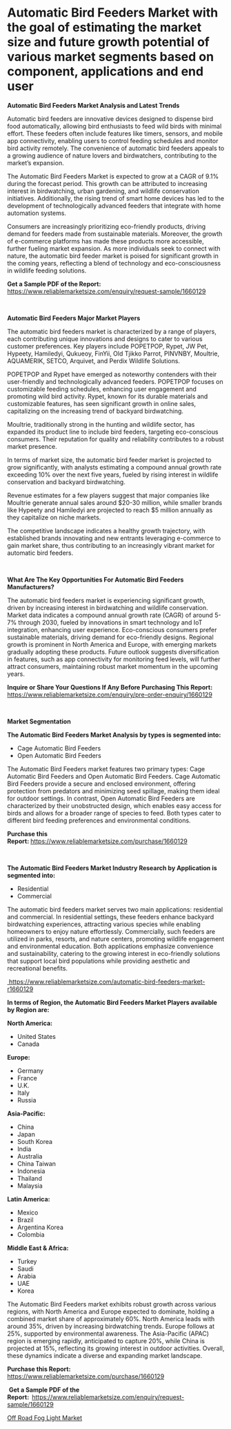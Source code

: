 <p><h1>Automatic Bird Feeders Market with the goal of estimating the market size and future growth potential of various market segments based on component, applications and end user</h1></p><p><strong>Automatic Bird Feeders Market Analysis and Latest Trends</strong></p>
<p><p>Automatic bird feeders are innovative devices designed to dispense bird food automatically, allowing bird enthusiasts to feed wild birds with minimal effort. These feeders often include features like timers, sensors, and mobile app connectivity, enabling users to control feeding schedules and monitor bird activity remotely. The convenience of automatic bird feeders appeals to a growing audience of nature lovers and birdwatchers, contributing to the market’s expansion.</p><p>The Automatic Bird Feeders Market is expected to grow at a CAGR of 9.1% during the forecast period. This growth can be attributed to increasing interest in birdwatching, urban gardening, and wildlife conservation initiatives. Additionally, the rising trend of smart home devices has led to the development of technologically advanced feeders that integrate with home automation systems.</p><p>Consumers are increasingly prioritizing eco-friendly products, driving demand for feeders made from sustainable materials. Moreover, the growth of e-commerce platforms has made these products more accessible, further fueling market expansion. As more individuals seek to connect with nature, the automatic bird feeder market is poised for significant growth in the coming years, reflecting a blend of technology and eco-consciousness in wildlife feeding solutions.</p></p>
<p><strong>Get a Sample PDF of the Report:&nbsp;</strong> <a href="https://www.reliablemarketsize.com/enquiry/request-sample/1660129?utm_campaign=1884&utm_medium=2&utm_source=Github&utm_content=ia&utm_term=20022025&utm_id=automatic-bird-feeders">https://www.reliablemarketsize.com/enquiry/request-sample/1660129</a></p>
<p>&nbsp;</p>
<p><strong>Automatic Bird Feeders Major Market Players</strong></p>
<p><p>The automatic bird feeders market is characterized by a range of players, each contributing unique innovations and designs to cater to various customer preferences. Key players include POPETPOP, Rypet, JW Pet, Hypeety, Hamiledyi, Qukueoy, FinYii, Old Tjikko Parrot, PINVNBY, Moultrie, AQUAMERIK, SETCO, Arquivet, and Perdix Wildlife Solutions.</p><p>POPETPOP and Rypet have emerged as noteworthy contenders with their user-friendly and technologically advanced feeders. POPETPOP focuses on customizable feeding schedules, enhancing user engagement and promoting wild bird activity. Rypet, known for its durable materials and customizable features, has seen significant growth in online sales, capitalizing on the increasing trend of backyard birdwatching. </p><p>Moultrie, traditionally strong in the hunting and wildlife sector, has expanded its product line to include bird feeders, targeting eco-conscious consumers. Their reputation for quality and reliability contributes to a robust market presence. </p><p>In terms of market size, the automatic bird feeder market is projected to grow significantly, with analysts estimating a compound annual growth rate exceeding 10% over the next five years, fueled by rising interest in wildlife conservation and backyard birdwatching. </p><p>Revenue estimates for a few players suggest that major companies like Moultrie generate annual sales around $20-30 million, while smaller brands like Hypeety and Hamiledyi are projected to reach $5 million annually as they capitalize on niche markets.</p><p>The competitive landscape indicates a healthy growth trajectory, with established brands innovating and new entrants leveraging e-commerce to gain market share, thus contributing to an increasingly vibrant market for automatic bird feeders.</p></p>
<p>&nbsp;</p>
<p><strong>What Are The Key Opportunities For Automatic Bird Feeders Manufacturers?</strong></p>
<p><p>The automatic bird feeders market is experiencing significant growth, driven by increasing interest in birdwatching and wildlife conservation. Market data indicates a compound annual growth rate (CAGR) of around 5-7% through 2030, fueled by innovations in smart technology and IoT integration, enhancing user experience. Eco-conscious consumers prefer sustainable materials, driving demand for eco-friendly designs. Regional growth is prominent in North America and Europe, with emerging markets gradually adopting these products. Future outlook suggests diversification in features, such as app connectivity for monitoring feed levels, will further attract consumers, maintaining robust market momentum in the upcoming years.</p></p>
<p><strong>Inquire or Share Your Questions If Any Before Purchasing This Report:</strong> <a href="https://www.reliablemarketsize.com/enquiry/pre-order-enquiry/1660129?utm_campaign=1884&utm_medium=2&utm_source=Github&utm_content=ia&utm_term=20022025&utm_id=automatic-bird-feeders">https://www.reliablemarketsize.com/enquiry/pre-order-enquiry/1660129</a></p>
<p>&nbsp;</p>
<p><strong>Market Segmentation</strong></p>
<p><strong>The Automatic Bird Feeders Market Analysis by types is segmented into:</strong></p>
<p><ul><li>Cage Automatic Bird Feeders</li><li>Open Automatic Bird Feeders</li></ul></p>
<p><p>The Automatic Bird Feeders market features two primary types: Cage Automatic Bird Feeders and Open Automatic Bird Feeders. Cage Automatic Bird Feeders provide a secure and enclosed environment, offering protection from predators and minimizing seed spillage, making them ideal for outdoor settings. In contrast, Open Automatic Bird Feeders are characterized by their unobstructed design, which enables easy access for birds and allows for a broader range of species to feed. Both types cater to different bird feeding preferences and environmental conditions.</p></p>
<p><strong>Purchase this Report:&nbsp;</strong><a href="https://www.reliablemarketsize.com/purchase/1660129?utm_campaign=1884&utm_medium=2&utm_source=Github&utm_content=ia&utm_term=20022025&utm_id=automatic-bird-feeders">https://www.reliablemarketsize.com/purchase/1660129</a></p>
<p>&nbsp;</p>
<p><strong>The Automatic Bird Feeders Market Industry Research by Application is segmented into:</strong></p>
<p><ul><li>Residential</li><li>Commercial</li></ul></p>
<p><p>The automatic bird feeders market serves two main applications: residential and commercial. In residential settings, these feeders enhance backyard birdwatching experiences, attracting various species while enabling homeowners to enjoy nature effortlessly. Commercially, such feeders are utilized in parks, resorts, and nature centers, promoting wildlife engagement and environmental education. Both applications emphasize convenience and sustainability, catering to the growing interest in eco-friendly solutions that support local bird populations while providing aesthetic and recreational benefits.</p></p>
<p><a href="https://www.reliablemarketsize.com/automatic-bird-feeders-market-r1660129?utm_campaign=1884&utm_medium=2&utm_source=Github&utm_content=ia&utm_term=20022025&utm_id=automatic-bird-feeders">&nbsp;https://www.reliablemarketsize.com/automatic-bird-feeders-market-r1660129</a></p>
<p><strong>In terms of Region, the Automatic Bird Feeders Market Players available by Region are:</strong></p>
<p>
    <p> <strong> North America: </strong>
        <ul>
            <li>United States</li>
            <li>Canada</li>
        </ul>
        </p> 
    <p> <strong> Europe: </strong>
        <ul>
            <li>Germany</li>
            <li>France</li>
            <li>U.K.</li>
            <li>Italy</li>
            <li>Russia</li>
        </ul>
        </p> 
    <p> <strong> Asia-Pacific: </strong>
        <ul>
            <li>China</li>
            <li>Japan</li>
            <li>South Korea</li>
            <li>India</li>
            <li>Australia</li>
            <li>China Taiwan</li>
            <li>Indonesia</li>
            <li>Thailand</li>
            <li>Malaysia</li>
        </ul>
        </p> 
    <p> <strong> Latin America: </strong>
        <ul>
            <li>Mexico</li>
            <li>Brazil</li>
            <li>Argentina Korea</li>
            <li>Colombia</li>
        </ul>
        </p> 
    <p> <strong> Middle East & Africa: </strong>
        <ul>
            <li>Turkey</li>
            <li>Saudi</li>
            <li>Arabia</li>
            <li>UAE</li>
            <li>Korea</li>
        </ul>
    </p>
    </p>
<p><p>The Automatic Bird Feeders market exhibits robust growth across various regions, with North America and Europe expected to dominate, holding a combined market share of approximately 60%. North America leads with around 35%, driven by increasing birdwatching trends. Europe follows at 25%, supported by environmental awareness. The Asia-Pacific (APAC) region is emerging rapidly, anticipated to capture 20%, while China is projected at 15%, reflecting its growing interest in outdoor activities. Overall, these dynamics indicate a diverse and expanding market landscape.</p></p>
<p><strong>Purchase this Report: </strong><a href="https://www.reliablemarketsize.com/purchase/1660129?utm_campaign=1884&utm_medium=2&utm_source=Github&utm_content=ia&utm_term=20022025&utm_id=automatic-bird-feeders">https://www.reliablemarketsize.com/purchase/1660129</a></p>
<p>&nbsp;<strong>Get a Sample PDF of the Report:&nbsp;&nbsp;</strong><a href="https://www.reliablemarketsize.com/enquiry/request-sample/1660129?utm_campaign=1884&utm_medium=2&utm_source=Github&utm_content=ia&utm_term=20022025&utm_id=automatic-bird-feeders">https://www.reliablemarketsize.com/enquiry/request-sample/1660129</a></p>
<p><strong></strong></p>
<p><p><a href="https://github.com/pizolina/Market-Research-Report-List-7/blob/main/off-road-fog-light-market.md?utm_campaign=1884&utm_medium=2&utm_source=Github&utm_content=ia&utm_term=20022025&utm_id=automatic-bird-feeders">Off Road Fog Light Market</a></p></p>